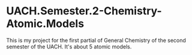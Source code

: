 # UACH.Semester.2-Chemistry-Atomic.Models
This is my project for the first partial of General Chemistry of  the second semester of the UACH. It's about 5 atomic models.

